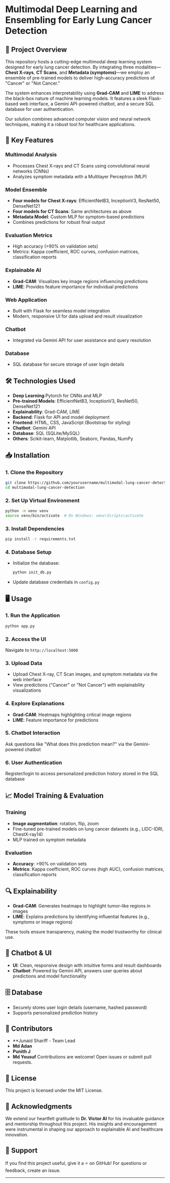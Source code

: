 # Multimodal Deep Learning and Ensembling for Early Lung Cancer Detection

## 🌟 Project Overview

This repository hosts a cutting-edge multimodal deep learning system designed for early lung cancer detection. By integrating three modalities—**Chest X-rays**, **CT Scans**, and **Metadata (symptoms)**—we employ an ensemble of pre-trained models to deliver high-accuracy predictions of "Cancer" or "Not Cancer." 

The system enhances interpretability using **Grad-CAM** and **LIME** to address the black-box nature of machine learning models. It features a sleek Flask-based web interface, a Gemini API-powered chatbot, and a secure SQL database for user authentication.

Our solution combines advanced computer vision and neural network techniques, making it a robust tool for healthcare applications.

## 🔑 Key Features

### Multimodal Analysis
- Processes Chest X-rays and CT Scans using convolutional neural networks (CNNs)
- Analyzes symptom metadata with a Multilayer Perceptron (MLP)

### Model Ensemble
- **Four models for Chest X-rays**: EfficientNetB3, InceptionV3, ResNet50, DenseNet121
- **Four models for CT Scans**: Same architectures as above
- **Metadata Model**: Custom MLP for symptom-based predictions
- Combines predictions for robust final output

### Evaluation Metrics
- High accuracy (>90% on validation sets)
- Metrics: Kappa coefficient, ROC curves, confusion matrices, classification reports

### Explainable AI
- **Grad-CAM**: Visualizes key image regions influencing predictions
- **LIME**: Provides feature importance for individual predictions

### Web Application
- Built with Flask for seamless model integration
- Modern, responsive UI for data upload and result visualization

### Chatbot
- Integrated via Gemini API for user assistance and query resolution

### Database
- SQL database for secure storage of user login details

## 🛠️ Technologies Used

- **Deep Learning**:Pytorch for CNNs and MLP
- **Pre-trained Models**: EfficientNetB3, InceptionV3, ResNet50, DenseNet121
- **Explainability**: Grad-CAM, LIME
- **Backend**: Flask for API and model deployment
- **Frontend**: HTML, CSS, JavaScript (Bootstrap for styling)
- **Chatbot**: Gemini API
- **Database**: SQL (SQLite/MySQL)
- **Others**: Scikit-learn, Matplotlib, Seaborn, Pandas, NumPy

## 📥 Installation

### 1. Clone the Repository
```bash
git clone https://github.com/yourusername/multimodal-lung-cancer-detection.git
cd multimodal-lung-cancer-detection
```

### 2. Set Up Virtual Environment
```bash
python -m venv venv
source venv/bin/activate  # On Windows: venv\Scripts\activate
```

### 3. Install Dependencies
```bash
pip install -r requirements.txt
```

### 4. Database Setup
- Initialize the database:
  ```bash
  python init_db.py
  ```
- Update database credentials in `config.py`



## 🖥️ Usage

### 1. Run the Application
```bash
python app.py
```

### 2. Access the UI
Navigate to `http://localhost:5000`

### 3. Upload Data
- Upload Chest X-ray, CT Scan images, and symptom metadata via the web interface
- View predictions ("Cancer" or "Not Cancer") with explainability visualizations

### 4. Explore Explanations
- **Grad-CAM**: Heatmaps highlighting critical image regions
- **LIME**: Feature importance for predictions

### 5. Chatbot Interaction
Ask questions like "What does this prediction mean?" via the Gemini-powered chatbot

### 6. User Authentication
Register/login to access personalized prediction history stored in the SQL database

## 📈 Model Training & Evaluation

### Training
- **Image augmentation**: rotation, flip, zoom
- Fine-tuned pre-trained models on lung cancer datasets (e.g., LIDC-IDRI, ChestX-ray14)
- MLP trained on symptom metadata

### Evaluation
- **Accuracy**: >90% on validation sets
- **Metrics**: Kappa coefficient, ROC curves (high AUC), confusion matrices, classification reports


## 🔍 Explainability

- **Grad-CAM**: Generates heatmaps to highlight tumor-like regions in images
- **LIME**: Explains predictions by identifying influential features (e.g., symptoms or image regions)

These tools ensure transparency, making the model trustworthy for clinical use.

## 🤖 Chatbot & UI

- **UI**: Clean, responsive design with intuitive forms and result dashboards
- **Chatbot**: Powered by Gemini API, answers user queries about predictions and model functionality

## 🗄️ Database

- Securely stores user login details (username, hashed password)
- Supports personalized prediction history

## 👥 Contributors

- **Junaid Shariff - Team Lead
- **Md Adan**
- **Punith J**
- **Md Yousuf**
Contributions are welcome! Open issues or submit pull requests.

## 📝 License

This project is licensed under the MIT License.

## 🙏 Acknowledgments

We extend our heartfelt gratitude to **Dr. Victor AI** for his invaluable guidance and mentorship throughout this project. His insights and encouragement were instrumental in shaping our approach to explainable AI and healthcare innovation.

## 🌟 Support

If you find this project useful, give it a ⭐ on GitHub! For questions or feedback, create an issue.

---

